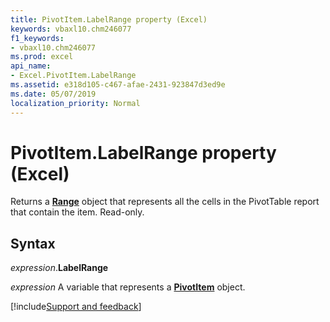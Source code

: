 ```yaml
---
title: PivotItem.LabelRange property (Excel)
keywords: vbaxl10.chm246077
f1_keywords:
- vbaxl10.chm246077
ms.prod: excel
api_name:
- Excel.PivotItem.LabelRange
ms.assetid: e318d105-c467-afae-2431-923847d3ed9e
ms.date: 05/07/2019
localization_priority: Normal
---
```



# PivotItem.LabelRange property (Excel)

Returns a **[Range](Excel.Range(object).md)** object that represents all the cells in the PivotTable report that contain the item. Read-only.


## Syntax

_expression_.**LabelRange**

_expression_ A variable that represents a **[PivotItem](Excel.PivotItem.md)** object.




[!include[Support and feedback](~/includes/feedback-boilerplate.md)]